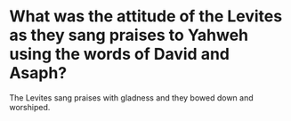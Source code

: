 # What was the attitude of the Levites as they sang praises to Yahweh using the words of David and Asaph?

The Levites sang praises with gladness and they bowed down and worshiped.
